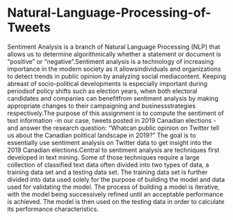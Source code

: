 # Natural-Language-Processing-of-Tweets
Sentiment Analysis is a branch of Natural Language Processing (NLP) that allows us to determine algorithmically whether a statement or document is “positive” or “negative”.Sentiment analysis is a technology of increasing importance in the modern society as it allowsindividuals and organizations to detect trends in public opinion by analyzing social mediacontent. Keeping abreast of socio-political developments is especially important during periodsof policy shifts such as election years, when both electoral candidates and companies can benefitfrom sentiment analysis by making appropriate changes to their campaigning and businessstrategies respectively.The purpose of this assignment is to compute the sentiment of text information -in our case, tweets posted in 2019 Canadian elections -and answer the research question: “Whatcan public opinion on Twitter tell us about the Canadian political landscape in 2019?” The goal is to essentially use sentiment analysis on Twitter data to get insight into the 2019 Canadian elections.Central  to  sentiment  analysis  are  techniques  first  developed  in  text  mining.  Some  of  those techniques require a large collection of classified text data often divided into two types of data, a training data set and a testing data set. The training data set is further divided into data used solely for  the  purpose  of  building  the  model  and  data  used  for  validating  the  model.  The  process  of building  a  model  is  iterative,  with  the  model  being  successively  refined  until  an  acceptable performance  is  achieved.  The  model  is  then  used  on  the  testing  data  in  order  to calculate  its performance characteristics.

